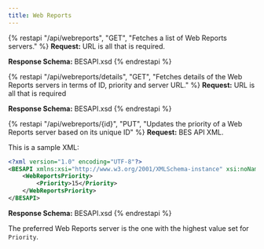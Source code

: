 ```yaml
---
title: Web Reports
---
```


{% restapi "/api/webreports", "GET", "Fetches a list of Web Reports servers." %}
**Request:** URL is all that is required.

**Response Schema:** BESAPI.xsd
{% endrestapi %}

{% restapi "/api/webreports/details", "GET", "Fetches details of the Web Reports servers in terms of ID, priority and server URL." %}
**Request:** URL is all that is required

**Response Schema:** BESAPI.xsd
{% endrestapi %}

{% restapi "/api/webreports/{id}", "PUT", "Updates the priority of a Web Reports server based on its unique ID​" %}
**Request:** BES API XML.

This is a sample XML:

```xml
<?xml version="1.0" encoding="UTF-8"?>
<BESAPI xmlns:xsi="http://www.w3.org/2001/XMLSchema-instance" xsi:noNamespaceSchemaLocation="BESAPI.xsd">
    <WebReportsPriority>
        <Priority>15</Priority>
    </WebReportsPriority>
</BESAPI>
```

**Response Schema:** BESAPI.xsd
{% endrestapi %}

The preferred Web Reports server is the one with the highest value set for `Priority`.